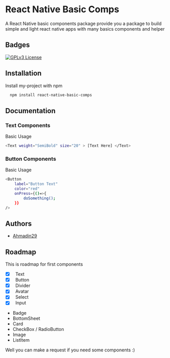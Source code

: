 
# React Native Basic Comps

A React Native basic components package provide you a package
to build simple and light react native apps
with many basics components and helper



## Badges

[![GPLv3 License](https://img.shields.io/badge/License-GPL%20v3-yellow.svg)](https://opensource.org/licenses/)


## Installation

Install my-project with npm

```bash
  npm install react-native-basic-comps
```
    
## Documentation

### Text Components

Basic Usage

```bash
<Text weight="SemiBold" size="20" > [Text Here] </Text>
```

### Button Components

Basic Usage

```bash
<Button
    label="Button Text"
    color="red"
    onPress={()=>{
        doSomething();
    }}
/>
```
## Authors

- [Ahmadin29](https://www.github.com/Ahmadin29)


## Roadmap

This is roadmap for first components

- [x] &nbsp; Text
- [x] &nbsp; Button
- [x] &nbsp; Divider
- [x] &nbsp; Avatar
- [x] &nbsp; Select
- [x] &nbsp; Input
- Badge
- BottomSheet
- Card
- CheckBox / RadioButton
- Image
- ListItem

Well you can make a request if you need some components :)


